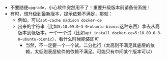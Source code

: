 - 不要随便`upgrade`，小心软件突然用不了！重要升级版本前请备份系统！
- 有时，想升级到最新版本，提示依赖不满足，那就：
  - 例如，可以`apt-cache madison docker-ce`
  - 出来的字符串（比如`5:18.09.0~3-0~ubuntu-bionic`这种东西）拿去从高版本到低版本，一个一个试（比如`apt install docker-ce=5:18.09.0~3-0~ubuntu-bionic`），看什么时候能装即可
    - 当然，不一定要一个一个试。二分也行（太高则不满足其底层的依赖，太低则表层软件的依赖不满足。可能只有中间某个版本可以）